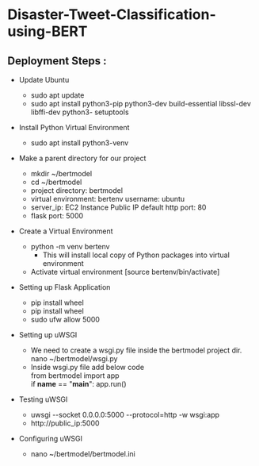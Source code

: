 # Disaster-Tweet-Classification-using-BERT

## Deployment Steps : 
   - Update Ubuntu
      -  sudo apt update
      -  sudo apt install python3-pip python3-dev build-essential libssl-dev libffi-dev python3- setuptools
      
   - Install Python Virtual Environment
      -  sudo apt install python3-venv

   - Make a parent directory for our project
      - mkdir ~/bertmodel
      - cd ~/bertmodel
      - project directory: bertmodel
      - virtual environment: bertenv username: ubuntu
      - server_ip: EC2 Instance Public IP default http port: 80
      - flask port: 5000 
   
   - Create a Virtual Environment
      - python -m venv bertenv
        - This will install local copy of Python packages into virtual environment
      - Activate virtual environment [source bertenv/bin/activate]

   - Setting up Flask Application
      - pip install wheel
      - pip install wheel
      - sudo ufw allow 5000
      
   - Setting up uWSGI
      - We need to create a wsgi.py file inside the bertmodel project dir.
        nano ~/bertmodel/wsgi.py
      - Inside wsgi.py file add below code<br>
        from bertmodel import app<br>
        if __name__ == "__main__": app.run()
       
   -  Testing uWSGI
      - uwsgi --socket 0.0.0.0:5000 --protocol=http -w wsgi:app
      - http://public_ip:5000

   - Configuring uWSGI
      - nano ~/bertmodel/bertmodel.ini 
        

